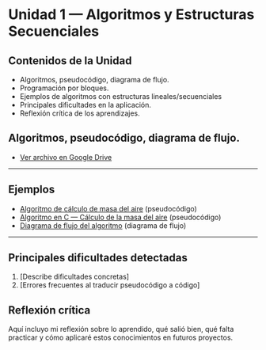 # Unidad 1 — Algoritmos y Estructuras Secuenciales

## Contenidos de la Unidad
- Algoritmos, pseudocódigo, diagrama de flujo.
- Programación por bloques.
- Ejemplos de algoritmos con estructuras lineales/secuenciales
- Principales dificultades en la aplicación.
- Reflexión crítica de los aprendizajes.


## Algoritmos, pseudocódigo, diagrama de flujo.
- [Ver archivo en Google Drive](https://drive.google.com/file/d/1bhzSMOnVT9kwiFOQIX-w8wIzkkkRe_pD/view?usp=sharing)

---
  
## Ejemplos
- [Algoritmo de cálculo de masa del aire](unidad1/algoritmo_masa.psc)
 (pseudocódigo)
- [Algoritmo en C — Cálculo de la masa del aire](unidad1/algoritmo_masa.c)
 (pseudocódigo)
- [Diagrama de flujo del algoritmo](unidad1/diagrama_masa.png) (diagrama de flujo)

---

## Principales dificultades detectadas
1. [Describe dificultades concretas]
2. [Errores frecuentes al traducir pseudocódigo a código]

## Reflexión crítica
Aquí incluyo mi reflexión sobre lo aprendido, qué salió bien, qué falta practicar y cómo aplicaré estos conocimientos en futuros proyectos.

